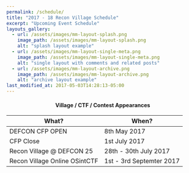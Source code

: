 ```yaml
---
permalink: /schedule/
title: "2017 - 18 Recon Village Schedule"
excerpt: "Upcoming Event Schedule"
layouts_gallery:
  - url: /assets/images/mm-layout-splash.png
    image_path: /assets/images/mm-layout-splash.png
    alt: "splash layout example"
  - url: /assets/images/mm-layout-single-meta.png
    image_path: /assets/images/mm-layout-single-meta.png
    alt: "single layout with comments and related posts"
  - url: /assets/images/mm-layout-archive.png
    image_path: /assets/images/mm-layout-archive.png
    alt: "archive layout example"
last_modified_at: 2017-05-03T14:28:13-05:00
---
```

#### <center>Village / CTF / Contest Appearances</center>

| What?                                        | When?	                                           |
| ------------------------------------------- | ----------------------------------------------------- |
| DEFCON CFP OPEN | 8th May 2017 |
| CFP Close | 1st July 2017 |
| Recon Village @ DEFCON 25 | 28th - 30th July 2017|
| Recon Village Online OSintCTF | 1st - 3rd Septemter 2017|



